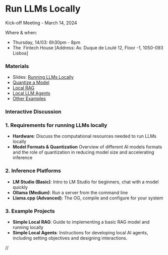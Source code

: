 # Run LLMs Locally
Kick-off Meeting - March 14, 2024

Where & when: 

- Thursday, 14/03: 6h30pm - 8pm
- The  Fintech House [Address: Av. Duque de Loulé 12, Floor -1, 1050-093 Lisboa]

### Materials
- Slides: [Running LLMs Locally](https://docs.google.com/presentation/d/1J2Bk4Imxq54qhvhcg2i-vPBDrDMfH7HZHW4geJqevds/edit?usp=sharing)
- [Quantize a Model](Quantize-llamacpp/)
- [Local RAG](Local-RAG/)
- [Local LLM Agents](Local_LLM_agents/)
- [Other Examples](demos/)



### **Interactive Discussion**

### 1.  Requirements for running LLMs locally

- **Hardware**: Discuss the computational resources needed to run LLMs locally
- **Model Formats & Quantization** Overview of different AI models formats and the role of quantization in reducing model size and accelerating inference

### 2. Inference Platforms

- **LM Studio (Basic)**: Intro to LM Studio for beginners, chat with a model quickly
- **Ollama (Medium)**: Run a server from the command line
- **Llama.cpp (Advanced)**: The OG, compile and configure for your system

### 3. Example Projects

- **Simple Local RAG**: Guide to implementing a basic RAG model and running locally
- **Simple Local Agents**: Instructions for developing local AI agents, including setting objectives and designing interactions.

//